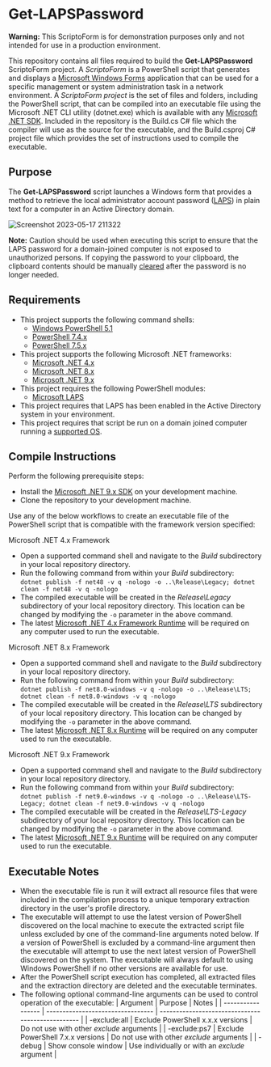 # Get-LAPSPassword
**Warning:** This ScriptoForm is for demonstration purposes only and not intended for use in a production environment.

This repository contains all files required to build the **Get-LAPSPassword** ScriptoForm project.  A *ScriptoForm* is a PowerShell script that generates and displays a [Microsoft Windows Forms](https://learn.microsoft.com/en-us/dotnet/desktop/winforms/overview/?view=netdesktop-9.0#introduction) application that can be used for a specific management or system administration task in a network environment.  A *ScriptoForm project* is the set of files and folders, including the PowerShell script, that can be compiled into an executable file using the Microsoft .NET CLI utility (dotnet.exe) which is available with any [Microsoft .NET SDK](https://dotnet.microsoft.com/en-us/download/dotnet).  Included in the repository is the Build.cs C# file which the compiler will use as the source for the executable, and the Build.csproj C# project file which provides the set of instructions used to compile the executable.

## Purpose
The **Get-LAPSPassword** script launches a Windows form that provides a method to retrieve the local administrator account password ([LAPS](https://learn.microsoft.com/en-us/windows-server/identity/laps/laps-overview)) in plain text for a computer in an Active Directory domain.

![Screenshot 2023-05-17 211322](https://github.com/Smart-Ace-Designs/Get-LAPSPassword/assets/132539186/2eb65297-5667-4462-a452-d65eec237af4)

**Note:** Caution should be used when executing this script to ensure that the LAPS password for a domain-joined computer is not exposed to unauthorized persons.  If copying the password to your clipboard, the clipboard contents should be manually [cleared](https://support.microsoft.com/en-us/windows/get-help-with-clipboard-30375039-ce71-9fe4-5b30-21b7aab6b13f) after the password is no longer needed.

## Requirements
- This project supports the following command shells:
    - [Windows PowerShell 5.1](https://docs.microsoft.com/en-us/powershell/scripting/overview?view=powershell-5.1)
    - [PowerShell 7.4.x](https://docs.microsoft.com/en-us/powershell/scripting/overview?view=powershell-7.4)
    - [PowerShell 7.5.x](https://docs.microsoft.com/en-us/powershell/scripting/overview?view=powershell-7.5)
- This project supports the following Microsoft .NET frameworks:
    - [Microsoft .NET 4.x](https://dotnet.microsoft.com/en-us/download/dotnet-framework)
    - [Microsoft .NET 8.x](https://dotnet.microsoft.com/en-us/download/dotnet/8.0)
    - [Microsoft .NET 9.x](https://dotnet.microsoft.com/en-us/download/dotnet/9.0)
- This project requires the following PowerShell modules:
    - [Microsoft LAPS](https://learn.microsoft.com/en-us/windows-server/identity/laps/laps-overview)
- This project requires that LAPS has been enabled in the Active Directory system in your environment.
- This project requires that script be run on a domain joined computer running a [supported OS](https://learn.microsoft.com/en-us/windows-server/identity/laps/laps-overview#windows-laps-supported-platforms-and-azure-ad-laps-preview-status).

## Compile Instructions
Perform the following prerequisite steps:
- Install the [Microsoft .NET 9.x SDK](https://dotnet.microsoft.com/en-us/download/dotnet/9.0) on your development machine.
- Clone the repository to your development machine.

Use any of the below workflows to create an executable file of the PowerShell script that is compatible with the framework version specified:

Microsoft .NET 4.x Framework
- Open a supported command shell and navigate to the *Build* subdirectory in your local repository directory.
- Run the following command from within your *Build* subdirectory:<br>
``dotnet publish -f net48 -v q -nologo -o ..\Release\Legacy; dotnet clean -f net48 -v q -nologo``
- The compiled executable will be created in the *Release\Legacy* subdirectory of your local repository directory.  This location can be changed by modifying the ``-o`` parameter in the above command.
- The latest [Microsoft .NET 4.x Framework Runtime](https://dotnet.microsoft.com/en-us/download/dotnet-framework/net48) will be required on any computer used to run the executable.

Microsoft .NET 8.x Framework
- Open a supported command shell and navigate to the *Build* subdirectory in your local repository directory.
- Run the following command from within your *Build* subdirectory:<br>
``dotnet publish -f net8.0-windows -v q -nologo -o ..\Release\LTS; dotnet clean -f net8.0-windows -v q -nologo``
- The compiled executable will be created in the *Release\LTS* subdirectory of your local repository directory.  This location can be changed by modifying the ``-o`` parameter in the above command.
- The latest [Microsoft .NET 8.x Runtime](https://dotnet.microsoft.com/en-us/download/dotnet/8.0) will be required on any computer used to run the executable.

Microsoft .NET 9.x Framework
- Open a supported command shell and navigate to the *Build* subdirectory in your local repository directory.
- Run the following command from within your *Build* subdirectory:<br>
``dotnet publish -f net9.0-windows -v q -nologo -o ..\Release\LTS-Legacy; dotnet clean -f net9.0-windows -v q -nologo``
- The compiled executable will be created in the *Release\LTS-Legacy* subdirectory of your local repository directory.  This location can be changed by modifying the ``-o`` parameter in the above command.
- The latest [Microsoft .NET 9.x Runtime](https://dotnet.microsoft.com/en-us/download/dotnet/9.0) will be required on any computer used to run the executable.

## Executable Notes
- When the executable file is run it will extract all resource files that were included in the compilation process to a unique temporary extraction directory in the user's profile directory.
- The executable will attempt to use the latest version of PowerShell discovered on the local machine to execute the extracted script file unless excluded by one of the command-line arguments noted below.  If a version of PowerShell is excluded by a command-line argument then the executable will attempt to use the next latest version of PowerShell discovered on the system.  The executable will always default to using Windows PowerShell if no other versions are available for use.
- After the PowerShell script execution has completed, all extracted files and the extraction directory are deleted and the executable terminates.
- The following optional command-line arguments can be used to control operation of the executable:
  | Argument          | Purpose                           | Notes                                             |
  | ----------------- | --------------------------------- | ------------------------------------------------- |
  | -exclude:all      | Exclude PowerShell x.x.x versions | Do not use with other *exclude* arguments         |
  | -exclude:ps7      | Exclude PowerShell 7.x.x versions | Do not use with other *exclude* arguments         |
  | -debug            | Show console window               | Use individually or with an *exclude* argument    |
